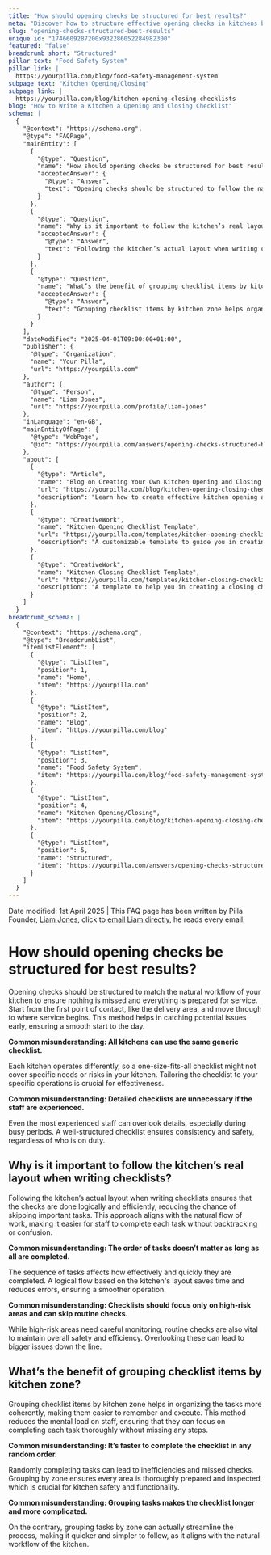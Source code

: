 ```yaml
---
title: "How should opening checks be structured for best results?"
meta: "Discover how to structure effective opening checks in kitchens by aligning them with the natural workflow, tailoring to specific needs, and organising by zone for efficiency."
slug: "opening-checks-structured-best-results"
unique id: "1746609287200x932286052284982300"
featured: "false"
breadcrumb short: "Structured"
pillar text: "Food Safety System"
pillar link: |
  https://yourpilla.com/blog/food-safety-management-system
subpage text: "Kitchen Opening/Closing"
subpage link: |
  https://yourpilla.com/blog/kitchen-opening-closing-checklists
blog: "How to Write a Kitchen a Opening and Closing Checklist"
schema: |
  {
    "@context": "https://schema.org",
    "@type": "FAQPage",
    "mainEntity": [
      {
        "@type": "Question",
        "name": "How should opening checks be structured for best results?",
        "acceptedAnswer": {
          "@type": "Answer",
          "text": "Opening checks should be structured to follow the natural workflow of your kitchen, starting from the first point of contact, like the delivery area, and moving through to where service begins. This approach helps in identifying potential issues early, ensuring a smooth start to the day. Tailoring the checklist to your specific operations is crucial for effectiveness since each kitchen operates differently."
        }
      },
      {
        "@type": "Question",
        "name": "Why is it important to follow the kitchen’s real layout when writing checklists?",
        "acceptedAnswer": {
          "@type": "Answer",
          "text": "Following the kitchen’s actual layout when writing checklists is crucial as it ensures the checks are done logically and efficiently. This approach reduces the chance of skipping important tasks, aligns with the natural flow of work, and makes it easier for staff to complete tasks without backtracking or confusion."
        }
      },
      {
        "@type": "Question",
        "name": "What’s the benefit of grouping checklist items by kitchen zone?",
        "acceptedAnswer": {
          "@type": "Answer",
          "text": "Grouping checklist items by kitchen zone helps organize the tasks more coherently, making them easier to remember and execute. This method reduces the mental load on staff, ensuring they can focus on completing each task thoroughly without missing steps. It also ensures that every area is thoroughly prepared and inspected, crucial for kitchen safety and functionality."
        }
      }
    ],
    "dateModified": "2025-04-01T09:00:00+01:00",
    "publisher": {
      "@type": "Organization",
      "name": "Your Pilla",
      "url": "https://yourpilla.com"
    },
    "author": {
      "@type": "Person",
      "name": "Liam Jones",
      "url": "https://yourpilla.com/profile/liam-jones"
    },
    "inLanguage": "en-GB",
    "mainEntityOfPage": {
      "@type": "WebPage",
      "@id": "https://yourpilla.com/answers/opening-checks-structured-best-results"
    },
    "about": [
      {
        "@type": "Article",
        "name": "Blog on Creating Your Own Kitchen Opening and Closing Checklists",
        "url": "https://yourpilla.com/blog/kitchen-opening-closing-checklists",
        "description": "Learn how to create effective kitchen opening and closing checklists tailored to your specific needs."
      },
      {
        "@type": "CreativeWork",
        "name": "Kitchen Opening Checklist Template",
        "url": "https://yourpilla.com/templates/kitchen-opening-checklist",
        "description": "A customizable template to guide you in creating an opening checklist suited to your kitchen’s workflow."
      },
      {
        "@type": "CreativeWork",
        "name": "Kitchen Closing Checklist Template",
        "url": "https://yourpilla.com/templates/kitchen-closing-checklist",
        "description": "A template to help you in creating a closing checklist that addresses all essential end-of-day tasks effectively."
      }
    ]
  }
breadcrumb_schema: |
  {
    "@context": "https://schema.org",
    "@type": "BreadcrumbList",
    "itemListElement": [
      {
        "@type": "ListItem",
        "position": 1,
        "name": "Home",
        "item": "https://yourpilla.com"
      },
      {
        "@type": "ListItem",
        "position": 2,
        "name": "Blog",
        "item": "https://yourpilla.com/blog"
      },
      {
        "@type": "ListItem",
        "position": 3,
        "name": "Food Safety System",
        "item": "https://yourpilla.com/blog/food-safety-management-system"
      },
      {
        "@type": "ListItem",
        "position": 4,
        "name": "Kitchen Opening/Closing",
        "item": "https://yourpilla.com/blog/kitchen-opening-closing-checklists"
      },
      {
        "@type": "ListItem",
        "position": 5,
        "name": "Structured",
        "item": "https://yourpilla.com/answers/opening-checks-structured-best-results"
      }
    ]
  }
---
```


Date modified: 1st April 2025 | This FAQ page has been written by Pilla Founder, [Liam Jones](https://yourpilla.com/profile/liam-jones), click to [email Liam directly](https://mailto:liam@yourpilla.com), he reads every email.

# How should opening checks be structured for best results?

Opening checks should be structured to match the natural workflow of your kitchen to ensure nothing is missed and everything is prepared for service. Start from the first point of contact, like the delivery area, and move through to where service begins. This method helps in catching potential issues early, ensuring a smooth start to the day.

**Common misunderstanding: All kitchens can use the same generic checklist.**

Each kitchen operates differently, so a one-size-fits-all checklist might not cover specific needs or risks in your kitchen. Tailoring the checklist to your specific operations is crucial for effectiveness.

**Common misunderstanding: Detailed checklists are unnecessary if the staff are experienced.**

Even the most experienced staff can overlook details, especially during busy periods. A well-structured checklist ensures consistency and safety, regardless of who is on duty.

## Why is it important to follow the kitchen’s real layout when writing checklists?

Following the kitchen’s actual layout when writing checklists ensures that the checks are done logically and efficiently, reducing the chance of skipping important tasks. This approach aligns with the natural flow of work, making it easier for staff to complete each task without backtracking or confusion.

**Common misunderstanding: The order of tasks doesn’t matter as long as all are completed.**

The sequence of tasks affects how effectively and quickly they are completed. A logical flow based on the kitchen's layout saves time and reduces errors, ensuring a smoother operation.

**Common misunderstanding: Checklists should focus only on high-risk areas and can skip routine checks.**

While high-risk areas need careful monitoring, routine checks are also vital to maintain overall safety and efficiency. Overlooking these can lead to bigger issues down the line.

## What’s the benefit of grouping checklist items by kitchen zone?

Grouping checklist items by kitchen zone helps in organizing the tasks more coherently, making them easier to remember and execute. This method reduces the mental load on staff, ensuring that they can focus on completing each task thoroughly without missing any steps.

**Common misunderstanding: It’s faster to complete the checklist in any random order.**

Randomly completing tasks can lead to inefficiencies and missed checks. Grouping by zone ensures every area is thoroughly prepared and inspected, which is crucial for kitchen safety and functionality.

**Common misunderstanding: Grouping tasks makes the checklist longer and more complicated.**

On the contrary, grouping tasks by zone can actually streamline the process, making it quicker and simpler to follow, as it aligns with the natural workflow of the kitchen.